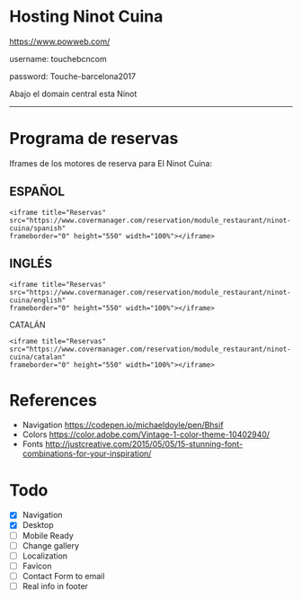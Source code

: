 # Hosting Ninot Cuina

https://www.powweb.com/

username: touchebcncom

password: Touche-barcelona2017

Abajo el domain central esta Ninot

----------------------------------

# Programa de reservas

 Iframes de los motores de reserva para El Ninot Cuina:

## ESPAÑOL

```
<iframe title="Reservas" src="https://www.covermanager.com/reservation/module_restaurant/ninot-cuina/spanish"
frameborder="0" height="550" width="100%"></iframe>
```

## INGLÉS

```
<iframe title="Reservas" src="https://www.covermanager.com/reservation/module_restaurant/ninot-cuina/english"
frameborder="0" height="550" width="100%"></iframe>
```

CATALÁN

```
<iframe title="Reservas" src="https://www.covermanager.com/reservation/module_restaurant/ninot-cuina/catalan"
frameborder="0" height="550" width="100%"></iframe>
```

# References

- Navigation https://codepen.io/michaeldoyle/pen/Bhsif
- Colors https://color.adobe.com/Vintage-1-color-theme-10402940/
- Fonts http://justcreative.com/2015/05/05/15-stunning-font-combinations-for-your-inspiration/

# Todo

- [x] Navigation
- [x] Desktop
- [ ] Mobile Ready
- [ ] Change gallery
- [ ] Localization
- [ ] Favicon
- [ ] Contact Form to email
- [ ] Real info in footer